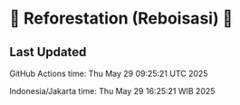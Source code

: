 
# 🌳 Reforestation (Reboisasi) 🌲

## Last Updated

GitHub Actions time: Thu May 29 09:25:21 UTC 2025

Indonesia/Jakarta time: Thu May 29 16:25:21 WIB 2025
